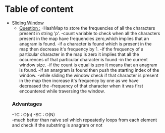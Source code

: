 # Table of content
- [Sliding Window](#sliding-window)
    - [Question :](#CountAnagramsOccourances)
         -HashMap to store the frequencies of all the characters present in string 'p'.
         -count variable to check when all the characters present in the map have frequencies zero,which implies that an anagram is found.
         -if a character is found which is present in the map then decrease it's frequency by 1.
         -if the frequency of a particular character in the map is zero it implies that all the occurences of that particular character is found
         -in the current window size.
         -if the count is equal is zero it means that an anagram is found.
         -if an anargram is found then push the starting index of the window.
         -while sliding the window check if that character is present in the map then increase it's frequency by one as we have decreased the -frequency of that character when it was first encountered while traversing the window.
    ### Advantages
    -TC : O(n)
    -SC : O(N)    
    -much better than naive sol which repeatedly loops from each element and check if the substring is anagram or not     
               
  